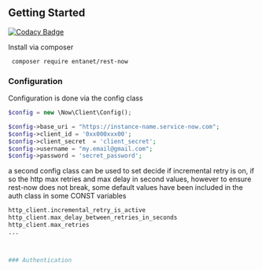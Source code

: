 ## Getting Started

[![Codacy Badge](https://api.codacy.com/project/badge/Grade/b09eff4fc3e24202afd4b461b3b56497)](https://app.codacy.com/app/mikebywater/rest-now?utm_source=github.com&utm_medium=referral&utm_content=mikebywater/rest-now&utm_campaign=Badge_Grade_Dashboard)

Install via composer

```  composer require entanet/rest-now ```

### Configuration

Configuration is done via the config class

``` php
$config = new \Now\Client\Config();

$config->base_uri = "https://instance-name.service-now.com";
$config->client_id = '0xx000xxx00';
$config->client_secret  = 'client_secret';
$config->username = "my.email@gmail.com";
$config->password = 'secret_password';

```

a second config class can be used to set decide if incremental retry is on, if so 
the http max retries and max delay in second values, however to ensure 
rest-now does not break, some default values have been included in the auth class in some CONST variables
    
``` php
http_client.incremental_retry_is_active
http_client.max_delay_between_retries_in_seconds
http_client.max_retries
...



### Authentication


